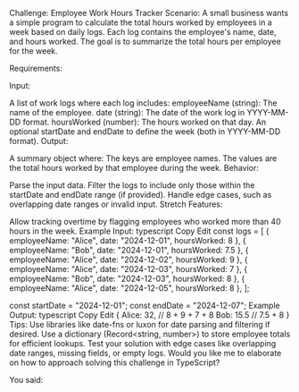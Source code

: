 Challenge: Employee Work Hours Tracker
Scenario:
A small business wants a simple program to calculate the total hours worked by employees in a week based on daily logs. Each log contains the employee's name, date, and hours worked. The goal is to summarize the total hours per employee for the week.

Requirements:

Input:

A list of work logs where each log includes:
employeeName (string): The name of the employee.
date (string): The date of the work log in YYYY-MM-DD format.
hoursWorked (number): The hours worked on that day.
An optional startDate and endDate to define the week (both in YYYY-MM-DD format).
Output:

A summary object where:
The keys are employee names.
The values are the total hours worked by that employee during the week.
Behavior:

Parse the input data.
Filter the logs to include only those within the startDate and endDate range (if provided).
Handle edge cases, such as overlapping date ranges or invalid input.
Stretch Features:

Allow tracking overtime by flagging employees who worked more than 40 hours in the week.
Example Input:
typescript
Copy
Edit
const logs = [
  { employeeName: "Alice", date: "2024-12-01", hoursWorked: 8 },
  { employeeName: "Bob", date: "2024-12-01", hoursWorked: 7.5 },
  { employeeName: "Alice", date: "2024-12-02", hoursWorked: 9 },
  { employeeName: "Alice", date: "2024-12-03", hoursWorked: 7 },
  { employeeName: "Bob", date: "2024-12-03", hoursWorked: 8 },
  { employeeName: "Alice", date: "2024-12-05", hoursWorked: 8 },
];

const startDate = "2024-12-01";
const endDate = "2024-12-07";
Example Output:
typescript
Copy
Edit
{
  Alice: 32, // 8 + 9 + 7 + 8
  Bob: 15.5  // 7.5 + 8
}
Tips:
Use libraries like date-fns or luxon for date parsing and filtering if desired.
Use a dictionary (Record<string, number>) to store employee totals for efficient lookups.
Test your solution with edge cases like overlapping date ranges, missing fields, or empty logs.
Would you like me to elaborate on how to approach solving this challenge in TypeScript?







You said:
